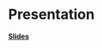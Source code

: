 # Presentation

**[Slides](https://github.com/lokalokes/deepTCR/blob/main/4_Presentation/Disentangling_patterns_of_T_cells.pptx)**


